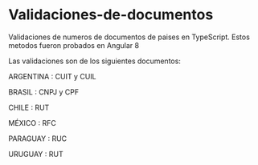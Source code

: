 
# Validaciones-de-documentos

Validaciones de numeros de documentos de paises en TypeScript.
Estos metodos fueron probados en Angular 8

Las validaciones son de los siguientes documentos:

ARGENTINA :   CUIT y CUIL

BRASIL    :   CNPJ y CPF

CHILE     :   RUT

MÉXICO    :   RFC

PARAGUAY  :   RUC

URUGUAY   :   RUT
